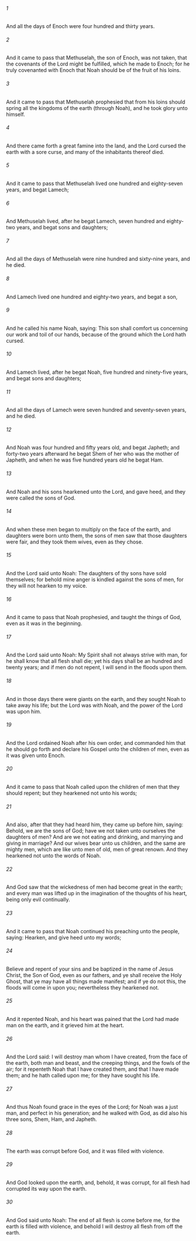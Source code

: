 ###### 1
And all the days of Enoch were four hundred and thirty years.

###### 2
And it came to pass that Methuselah, the son of Enoch, was not taken, that the covenants of the Lord might be fulfilled, which he made to Enoch; for he truly covenanted with Enoch that Noah should be of the fruit of his loins.

###### 3
And it came to pass that Methuselah prophesied that from his loins should spring all the kingdoms of the earth (through Noah), and he took glory unto himself.

###### 4
And there came forth a great famine into the land, and the Lord cursed the earth with a sore curse, and many of the inhabitants thereof died.

###### 5
And it came to pass that Methuselah lived one hundred and eighty-seven years, and begat Lamech;

###### 6
And Methuselah lived, after he begat Lamech, seven hundred and eighty-two years, and begat sons and daughters;

###### 7
And all the days of Methuselah were nine hundred and sixty-nine years, and he died.

###### 8
And Lamech lived one hundred and eighty-two years, and begat a son,

###### 9
And he called his name Noah, saying: This son shall comfort us concerning our work and toil of our hands, because of the ground which the Lord hath cursed.

###### 10
And Lamech lived, after he begat Noah, five hundred and ninety-five years, and begat sons and daughters;

###### 11
And all the days of Lamech were seven hundred and seventy-seven years, and he died.

###### 12
And Noah was four hundred and fifty years old, and begat Japheth; and forty-two years afterward he begat Shem of her who was the mother of Japheth, and when he was five hundred years old he begat Ham.

###### 13
And Noah and his sons hearkened unto the Lord, and gave heed, and they were called the sons of God.

###### 14
And when these men began to multiply on the face of the earth, and daughters were born unto them, the sons of men saw that those daughters were fair, and they took them wives, even as they chose.

###### 15
And the Lord said unto Noah: The daughters of thy sons have sold themselves; for behold mine anger is kindled against the sons of men, for they will not hearken to my voice.

###### 16
And it came to pass that Noah prophesied, and taught the things of God, even as it was in the beginning.

###### 17
And the Lord said unto Noah: My Spirit shall not always strive with man, for he shall know that all flesh shall die; yet his days shall be an hundred and twenty years; and if men do not repent, I will send in the floods upon them.

###### 18
And in those days there were giants on the earth, and they sought Noah to take away his life; but the Lord was with Noah, and the power of the Lord was upon him.

###### 19
And the Lord ordained Noah after his own order, and commanded him that he should go forth and declare his Gospel unto the children of men, even as it was given unto Enoch.

###### 20
And it came to pass that Noah called upon the children of men that they should repent; but they hearkened not unto his words;

###### 21
And also, after that they had heard him, they came up before him, saying: Behold, we are the sons of God; have we not taken unto ourselves the daughters of men? And are we not eating and drinking, and marrying and giving in marriage? And our wives bear unto us children, and the same are mighty men, which are like unto men of old, men of great renown. And they hearkened not unto the words of Noah.

###### 22
And God saw that the wickedness of men had become great in the earth; and every man was lifted up in the imagination of the thoughts of his heart, being only evil continually.

###### 23
And it came to pass that Noah continued his preaching unto the people, saying: Hearken, and give heed unto my words;

###### 24
Believe and repent of your sins and be baptized in the name of Jesus Christ, the Son of God, even as our fathers, and ye shall receive the Holy Ghost, that ye may have all things made manifest; and if ye do not this, the floods will come in upon you; nevertheless they hearkened not.

###### 25
And it repented Noah, and his heart was pained that the Lord had made man on the earth, and it grieved him at the heart.

###### 26
And the Lord said: I will destroy man whom I have created, from the face of the earth, both man and beast, and the creeping things, and the fowls of the air; for it repenteth Noah that I have created them, and that I have made them; and he hath called upon me; for they have sought his life.

###### 27
And thus Noah found grace in the eyes of the Lord; for Noah was a just man, and perfect in his generation; and he walked with God, as did also his three sons, Shem, Ham, and Japheth.

###### 28
The earth was corrupt before God, and it was filled with violence.

###### 29
And God looked upon the earth, and, behold, it was corrupt, for all flesh had corrupted its way upon the earth.

###### 30
And God said unto Noah: The end of all flesh is come before me, for the earth is filled with violence, and behold I will destroy all flesh from off the earth.

